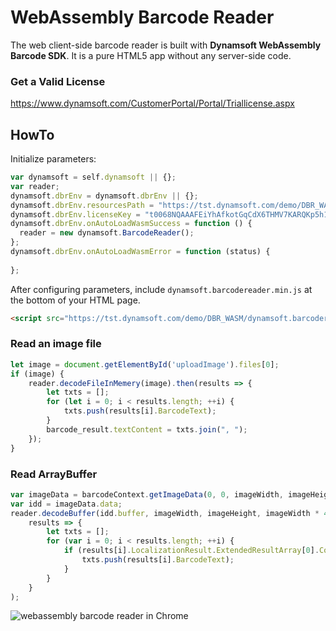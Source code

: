 # WebAssembly Barcode Reader
The web client-side barcode reader is built with **Dynamsoft WebAssembly Barcode SDK**. It is a pure HTML5 app without any server-side code.

### Get a Valid License
https://www.dynamsoft.com/CustomerPortal/Portal/Triallicense.aspx

## HowTo
Initialize parameters:

```javascript
var dynamsoft = self.dynamsoft || {};
var reader;
dynamsoft.dbrEnv = dynamsoft.dbrEnv || {};
dynamsoft.dbrEnv.resourcesPath = "https://tst.dynamsoft.com/demo/DBR_WASM";
dynamsoft.dbrEnv.licenseKey = "t0068NQAAAFEiYhAfkotGqCdX6THMV7KARQKp5h14F7LrM4LoGND9F5AdXykh+TOYHnBnMw80FMeKjMJbieYYos5dYLSn/Do=";
dynamsoft.dbrEnv.onAutoLoadWasmSuccess = function () {
  reader = new dynamsoft.BarcodeReader();
};
dynamsoft.dbrEnv.onAutoLoadWasmError = function (status) {
  
};
```

After configuring parameters, include `dynamsoft.barcodereader.min.js` at the bottom of your HTML page.

```html
<script src="https://tst.dynamsoft.com/demo/DBR_WASM/dynamsoft.barcodereader.min.js"></script>
```

### Read an image file

```javascript
let image = document.getElementById('uploadImage').files[0];
if (image) {
    reader.decodeFileInMemery(image).then(results => {
        let txts = [];
        for (let i = 0; i < results.length; ++i) {
            txts.push(results[i].BarcodeText);
        }
        barcode_result.textContent = txts.join(", ");
    });
}
```
### Read ArrayBuffer

```javascript
var imageData = barcodeContext.getImageData(0, 0, imageWidth, imageHeight);
var idd = imageData.data;
reader.decodeBuffer(idd.buffer, imageWidth, imageHeight, imageWidth * 4, dynamsoft.BarcodeReader.EnumImagePixelFormat.IPF_ARGB_8888).then(
    results => {
        let txts = [];
        for (var i = 0; i < results.length; ++i) {
            if (results[i].LocalizationResult.ExtendedResultArray[0].Confidence >= 30) {
                txts.push(results[i].BarcodeText);
            }
        }
    }
);
```

![webassembly barcode reader in Chrome](https://www.codepool.biz/wp-content/uploads/2018/07/webassembly-barcode-dynamsoft.gif)